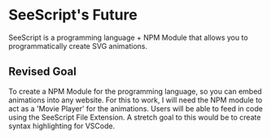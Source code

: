 # SeeScript's Future
SeeScript is a programming language + NPM Module that allows you to programmatically create SVG animations. 

## Revised Goal
To create a NPM Module for the programming language, so you can embed animations into any website. For this to work, I will need the NPM module to act as a 'Movie Player' for the animations. Users will be able to feed in code using the SeeScript File Extension. A stretch goal to this would be to create syntax highlighting for VSCode.
